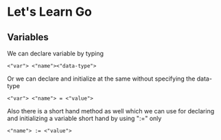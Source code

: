 # Let's Learn Go
## Variables

We can declare variable by typing 
```
<"var"> <"name"><"data-type"> 
```
Or we can declare and initialize at the same without specifying the data-type 
```
<"var"> <"name"> = <"value"> 
```
Also there is a short hand method as well which we can use for declaring and initializing a variable short hand by using ":=" only 
```
<"name"> := <"value">
```
